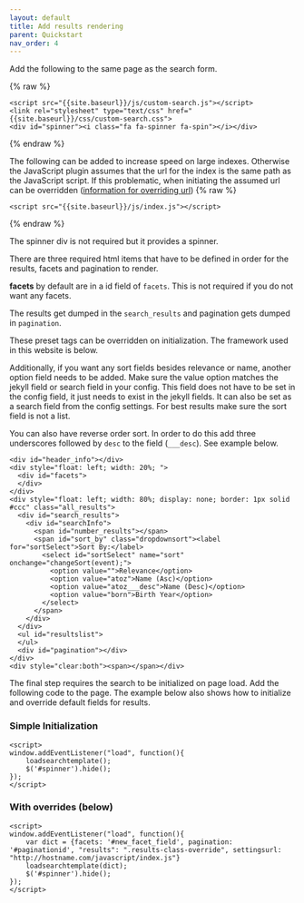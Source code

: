 ```yaml
---
layout: default
title: Add results rendering
parent: Quickstart
nav_order: 4
---
```

Add the following to the same page as the search form.

{% raw %}
```
<script src="{{site.baseurl}}/js/custom-search.js"></script>
<link rel="stylesheet" type="text/css" href="{{site.baseurl}}/css/custom-search.css">
<div id="spinner"><i class="fa fa-spinner fa-spin"></i></div>
```
{% endraw %}

The following can be added to increase speed on large indexes. Otherwise the JavaScript plugin assumes that the url for the index is the same path as the JavaScript script. If this problematic, when initiating the assumed url can be overridden ([information for overriding url](#with-overrides-below))
{% raw %}
```
<script src="{{site.baseurl}}/js/index.js"></script>
```
{% endraw %}

The spinner div is not required but it provides a spinner. 

There are three required html items that have to be defined in order for the results, facets and pagination to render. 

**facets** by default are in a id field of `facets`. This is not required if you do not want any facets. 

The results get dumped in the `search_results` and pagination gets dumped in `pagination`. 

These preset tags can be overridden on initialization. The framework used in this website is below. 

Additionally, if you want any sort fields besides relevance or name, another option field needs to be added. Make sure the value option matches the jekyll field or search field in your config. This field does not have to be set in the config field, it just needs to exist in the jekyll fields. It can also be set as a search field from the config settings. For best results make sure the sort field is not a list. 

You can also have reverse order sort. In order to do this add three underscores followed by `desc` to the field (`___desc`). See example below.

```
<div id="header_info"></div>
<div style="float: left; width: 20%; ">
  <div id="facets">
  </div>
</div>
<div style="float: left; width: 80%; display: none; border: 1px solid #ccc" class="all_results">
  <div id="search_results">
    <div id="searchInfo">
      <span id="number_results"></span>
      <span id="sort_by" class="dropdownsort"><label for="sortSelect">Sort By:</label>
        <select id="sortSelect" name="sort" onchange="changeSort(event);">
          <option value="">Relevance</option>
          <option value="atoz">Name (Asc)</option>
          <option value="atoz___desc">Name (Desc)</option>
          <option value="born">Birth Year</option>
        </select>
      </span>
    </div>
  </div>
  <ul id="resultslist">
  </ul>
  <div id="pagination"></div>
</div>
<div style="clear:both"><span></span></div>
```

The final step requires the search to be initialized on page load. Add the following code to the page. The example below also shows how to initialize and override default fields for results.

### Simple Initialization
```
<script>
window.addEventListener("load", function(){
    loadsearchtemplate();
    $('#spinner').hide();
});
</script>
```

### With overrides (below)
```
<script>
window.addEventListener("load", function(){
    var dict = {facets: '#new_facet_field', pagination: '#paginationid', "results": ".results-class-override", settingsurl: "http://hostname.com/javascript/index.js"}
    loadsearchtemplate(dict);
    $('#spinner').hide();
});
</script>
```